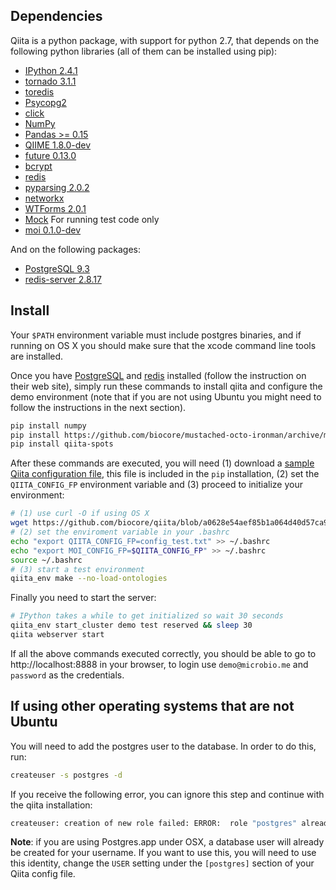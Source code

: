 Dependencies
------------

Qiita is a python package, with support for python 2.7, that depends on the following python libraries (all of them can be installed using pip):

<!--
* [pgbouncer](http://pgfoundry.org/projects/pgbouncer)
-->

* [IPython 2.4.1](https://github.com/ipython/ipython)
* [tornado 3.1.1](http://www.tornadoweb.org/en/stable/)
* [toredis](https://pypi.python.org/pypi/toredis)
* [Psycopg2](http://initd.org/psycopg/download/)
* [click](http://click.pocoo.org/)
* [NumPy](https://github.com/numpy/numpy)
* [Pandas >= 0.15](http://pandas.pydata.org/)
* [QIIME 1.8.0-dev](https://github.com/biocore/qiime)
* [future 0.13.0](http://python-future.org/)
* [bcrypt](https://github.com/pyca/bcrypt/)
* [redis](https://github.com/andymccurdy/redis-py)
* [pyparsing 2.0.2](http://pyparsing.wikispaces.com/)
* [networkx](http://networkx.lanl.gov/index.html)
* [WTForms 2.0.1](https://wtforms.readthedocs.org/en/latest/)
* [Mock](http://www.voidspace.org.uk/python/mock/)  For running test code only
* [moi 0.1.0-dev](https://github.com/biocore/mustached-octo-ironman/)

And on the following packages:

* [PostgreSQL 9.3](http://www.postgresql.org/download/)
* [redis-server 2.8.17](http://redis.io)

Install
-------

Your ``$PATH`` environment variable must include postgres binaries, and if running on OS X you should make sure that the xcode command line tools are installed.

Once you have [PostgreSQL](http://www.postgresql.org/download/) and [redis](https://pypi.python.org/pypi/redis/) installed (follow the instruction on their web site), simply run these commands to install qiita and configure the demo environment (note that if you are not using Ubuntu you might need to follow the instructions in the next section).

```bash
pip install numpy
pip install https://github.com/biocore/mustached-octo-ironman/archive/master.zip --no-deps
pip install qiita-spots
```

After these commands are executed, you will need (1) download a [sample Qiita configuration file](https://raw.githubusercontent.com/biocore/qiita/master/qiita_core/support_files/config_test.txt), this file is included in the `pip` installation, (2) set the `QIITA_CONFIG_FP` environment variable and (3) proceed to initialize your environment:

```bash
# (1) use curl -O if using OS X
wget https://github.com/biocore/qiita/blob/a0628e54aef85b1a064d40d57ca981aaf082a120/qiita_core/support_files/config_test.txt
# (2) set the enviroment variable in your .bashrc
echo "export QIITA_CONFIG_FP=config_test.txt" >> ~/.bashrc
echo "export MOI_CONFIG_FP=$QIITA_CONFIG_FP" >> ~/.bashrc
source ~/.bashrc
# (3) start a test environment
qiita_env make --no-load-ontologies
```

Finally you need to start the server:

```bash
# IPython takes a while to get initialized so wait 30 seconds
qiita_env start_cluster demo test reserved && sleep 30
qiita webserver start

```

If all the above commands executed correctly, you should be able to go to http://localhost:8888 in your browser, to login use `demo@microbio.me` and `password` as the credentials.


## If using other operating systems that are not Ubuntu

You will need to add the postgres user to the database. In order to do this, run:

```bash
createuser -s postgres -d
```

If you receive the following error, you can ignore this step and continue with the qiita installation:
```bash
createuser: creation of new role failed: ERROR:  role "postgres" already exists
```

**Note**: if you are using Postgres.app under OSX, a database user will already be created for your username. If you want to use this, you will need to use this identity, change the `USER` setting under the `[postgres]` section of your Qiita config file.
